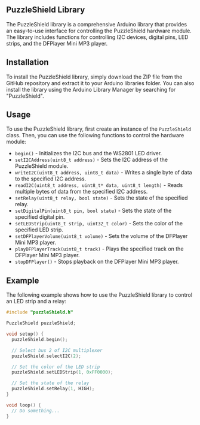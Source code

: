 ## PuzzleShield Library
The PuzzleShield library is a comprehensive Arduino library that provides an easy-to-use interface for controlling the PuzzleShield hardware module. The library includes functions for controlling I2C devices, digital pins, LED strips, and the DFPlayer Mini MP3 player.

## Installation

To install the PuzzleShield library, simply download the ZIP file from the GitHub repository and extract it to your Arduino libraries folder. You can also install the library using the Arduino Library Manager by searching for "PuzzleShield".

## Usage

To use the PuzzleShield library, first create an instance of the `PuzzleShield` class. Then, you can use the following functions to control the hardware module:

* `begin()` - Initializes the I2C bus and the WS2801 LED driver.
* `setI2CAddress(uint8_t address)` - Sets the I2C address of the PuzzleShield module.
* `writeI2C(uint8_t address, uint8_t data)` - Writes a single byte of data to the specified I2C address.
* `readI2C(uint8_t address, uint8_t* data, uint8_t length)` - Reads multiple bytes of data from the specified I2C address.
* `setRelay(uint8_t relay, bool state)` - Sets the state of the specified relay.
* `setDigitalPin(uint8_t pin, bool state)` - Sets the state of the specified digital pin.
* `setLEDStrip(uint8_t strip, uint32_t color)` - Sets the color of the specified LED strip.
* `setDFPlayerVolume(uint8_t volume)` - Sets the volume of the DFPlayer Mini MP3 player.
* `playDFPlayerTrack(uint8_t track)` - Plays the specified track on the DFPlayer Mini MP3 player.
* `stopDFPlayer()` - Stops playback on the DFPlayer Mini MP3 player.

## Example

The following example shows how to use the PuzzleShield library to control an LED strip and a relay:

```cpp
#include "puzzleShield.h"

PuzzleShield puzzleShield;

void setup() {
  puzzleShield.begin();

  // Select bus 2 of I2C multiplexer
  puzzleShield.selectI2C(2);

  // Set the color of the LED strip
  puzzleShield.setLEDStrip(1, 0xFF0000);

  // Set the state of the relay
  puzzleShield.setRelay(1, HIGH);
}

void loop() {
  // Do something...
}

